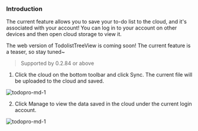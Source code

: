 ### Introduction

The current feature allows you to save your to-do list to the cloud, and it's associated with your account! You can log in to your account on other devices and then open cloud storage to view it.

The web version of TodolistTreeView is coming soon! The current feature is a teaser, so stay tuned~

> Supported by 0.2.84 or above

1. Click the cloud on the bottom toolbar and click Sync. The current file will be uploaded to the cloud and saved.

![todopro-md-1](https://saber2pr.top/MyWeb/resource/image/todolistpro-cloudsync-1.png)

2. Click Manage to view the data saved in the cloud under the current login account.

![todopro-md-1](https://saber2pr.top/MyWeb/resource/image/todolistpro-cloudsync-2.png)
